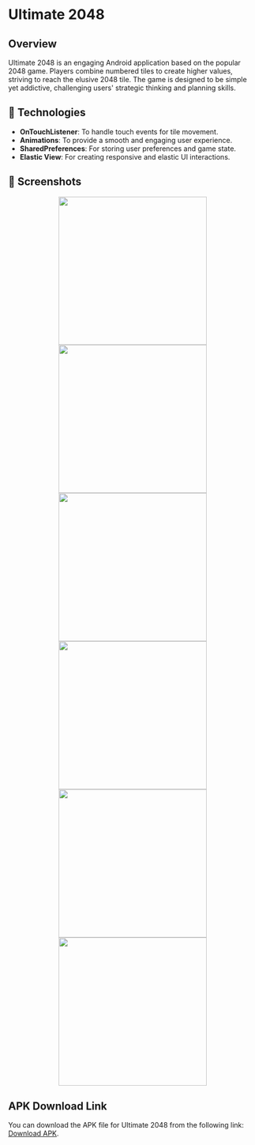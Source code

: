 # Ultimate 2048

## Overview
Ultimate 2048 is an engaging Android application based on the popular 2048 game. Players combine numbered tiles to create higher values, striving to reach the elusive 2048 tile. The game is designed to be simple yet addictive, challenging users' strategic thinking and planning skills.

## 🚀 Technologies
- **OnTouchListener**: To handle touch events for tile movement.
- **Animations**: To provide a smooth and engaging user experience.
- **SharedPreferences**: For storing user preferences and game state.
- **Elastic View**: For creating responsive and elastic UI interactions.

## 📸 Screenshots
<p align="center">
  <img src="./Apple iPhone 11 Pro Max Screenshot 0.png" width="300" />
  <img src="./Apple iPhone 11 Pro Max Screenshot 1.png" width="300" />
  <img src="./Apple iPhone 11 Pro Max Screenshot 2.png" width="300" />
  <img src="./Apple iPhone 11 Pro Max Screenshot 3.png" width="300" />
  <img src="./Apple iPhone 11 Pro Max Screenshot 4.png" width="300" />
  <img src="./Apple iPhone 11 Pro Max Screenshot 5.png" width="300" />
</p>


## APK Download Link
You can download the APK file for Ultimate 2048 from the following link: [Download APK](https://github.com/BoburjonMurodov/Utilmate2048/releases/download/release/app-release.apk).

